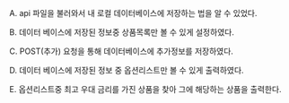 A. 
api 파일을 불러와서 내 로컬 데이터베이스에 저장하는 법을 알 수 있었다.

B.
데이터 베이스에 저장된 정보중  상품목록만 볼 수 있게 설정하였다.


C.
POST(추가) 요청을 통해 데이터베이스에 추가정보를 저장하였다.

D.
데이터 베이스에 저장된 정보 중 옵션리스트만 볼 수 있게 출력하였다.

E.
옵션리스트중 최고 우대 금리를 가진 상품을 찾아 그에 해당하는 상품을 출력한다.
